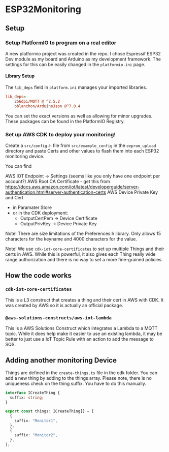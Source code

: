 # ESP32Monitoring

## Setup

### Setup PlatformIO to program on a real editor

A new platformio project was created in the repo. I chose Espressif ESP32 Dev module as my board and Arduino as my development framework. The settings for this can be easily changed in the `platformio.ini` page.

#### Library Setup

The `lib_deps` field in `platform.ini` manages your imported libraries.

```ini
lib_deps=
    256dpi/MQTT @ ^2.5.2
    bblanchon/ArduinoJson @^7.0.4
```

You can set the exact versions as well as allowing for minor upgrades. These packages can be found in the PlatformIO Registry.

### Set up AWS CDK to deploy your monitoring!

Create a `src/config.h` file from `src/example_config` in the `eeprom_upload` directory and paste Certs and other values to
flash them into each ESP32 monitoring device.

You can find

AWS IOT Endpoint -> Settings (seems like you only have one endpoint per account?)
AWS Root CA Certificate - get this from https://docs.aws.amazon.com/iot/latest/developerguide/server-authentication.html#server-authentication-certs
AWS Device Private Key and Cert

- in Paramater Store
- or in the CDK deployment:
  - OutputCertPem -> Device Certificate
  - OutputPrivKey -> Device Private Key

Note! There are size limitations of the Preferences.h library. Only allows 15 characters for the keyname and 4000 characters for the value.

Note! We use `cdk-iot-core-certificates` to set up multiple Things and their certs in AWS. While this is powerful, it also gives each Thing really wide range authorization and there is no way to set a more fine-grained policies.

## How the code works

### `cdk-iot-core-certificates`

This is a L3 construct that creates a thing and their cert in AWS with CDK. It was created by AWS so it is actually an official package.

### `@aws-solutions-constructs/aws-iot-lambda`

This is a AWS Solutions Construct which integrates a Lambda to a MQTT topic. While it does help make it easier to use an existing lambda, it may be better to just use a IoT Topic Rule with an action to add the message to SQS.

## Adding another monitoring Device
Things are defined in the `create-things.ts` file in the cdk folder. You can add a new thing by adding to the things array. Please note, there is no uniqueness check on the thing suffix. You have to do this manually.

```Typescript
interface ICreateThing {
  suffix: string;
}

export const things: ICreateThing[] = [
  {
    suffix: "Monitor1",
  },
  {
    suffix: "Monitor2",
  },
];
```

